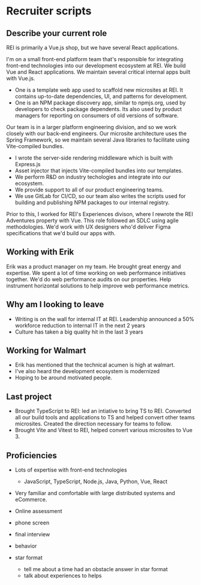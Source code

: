 # Recruiter scripts

## Describe your current role

REI is primarily a Vue.js shop, but we have several React applications.

I'm on a small front-end platform team that's responsible for integrating front-end technologies into our development ecosystem at REI. We build Vue and React applications. We maintain several critical internal apps built with Vue.js.

- One is a template web app used to scaffold new microsites at REI. It contains up-to-date dependencies, UI, and patterns for development.
- One is an NPM package discovery app, similar to npmjs.org, used by developers to check package dependents. Its also used by product managers for reporting on consumers of old versions of software.

Our team is in a larger platform engineering division, and so we work closely with our back-end engineers. Our microsite architecture uses the Spring Framework, so we maintain several Java libraries to facilitate using Vite-compiled bundles.

- I wrote the server-side rendering middleware which is built with Express.js
- Asset injector that injects Vite-compiled bundles into our templates.
- We perform R&D on industry techologies and integrate into our ecosystem.
- We provide support to all of our product engineering teams.
- We use GitLab for CI/CD, so our team also writes the scripts used for building and publishing NPM packages to our internal registry.

Prior to this, I worked for REI's Experiences divison, where I rewrote the REI Adventures property with Vue. This role followed an SDLC using agile methodologies. We'd work with UX designers who'd deliver Figma specifications that we'd build our apps with.

## Working with Erik

Erik was a product manager on my team. He brought great energy and expertise. We spent a lot of time working on web performance initiatives together. We'd do web performance audits on our properties. Help instrument horizontal solutions to help improve web performance metrics.

## Why am I looking to leave

- Writing is on the wall for internal IT at REI. Leadership announced a 50% workforce reduction to internal IT in the next 2 years
- Culture has taken a big quality hit in the last 3 years
<!-- - Looking to join a new team with higher floor -->

## Working for Walmart

- Erik has mentioned that the technical acumen is high at walmart.
- I've also heard the development ecosystem is modernized
- Hoping to be around motivated people.

<!-- ## Interested in Amazon AWS?

- Interested in cloud engineering.
- I've built toy projects with EC2 -->

## Last project

- Brought TypeScript to REI: led an intiative to bring TS to REI. Converted all our build tools and applications to TS and helped convert other teams microsites. Created the direction necessary for teams to follow.
- Brought Vite and Vitest to REI, helped convert various microsites to Vue 3.

## Proficiencies

- Lots of expertise with front-end technologies
  - JavaScript, TypeScript, Node.js, Java, Python, Vue, React
- Very familiar and comfortable with large distributed systems and eCommerce.

- Online assessment
- phone screen
- final interview
- behavior
- star format
  - tell me about a time had an obstacle answer in star format
  - talk about experiences to helps
